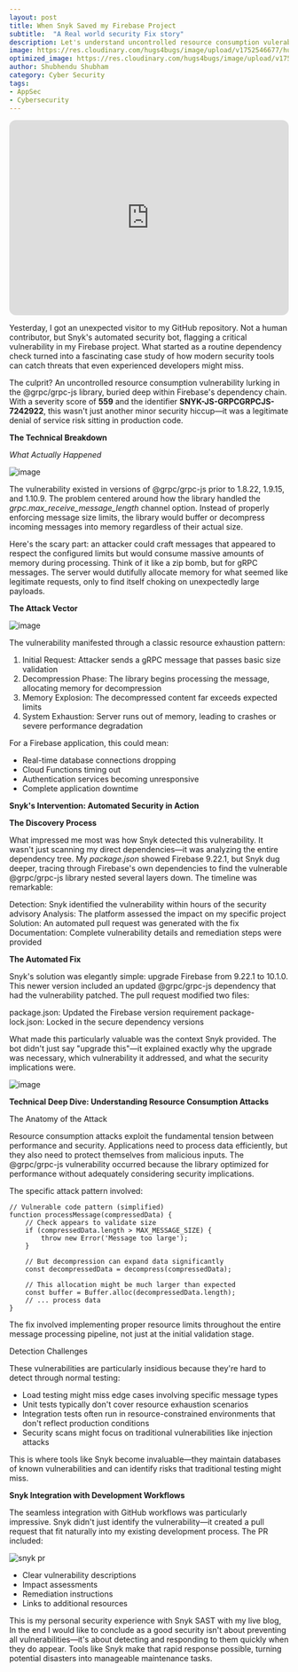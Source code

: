 ```yaml
---
layout: post
title: When Snyk Saved my Firebase Project 
subtitle:  "A Real world security Fix story"
description: Let's understand uncontrolled resource consumption vulerability 
image: https://res.cloudinary.com/hugs4bugs/image/upload/v1752546677/hugs4bugs/snyk/thumnbail_dsnrli.png
optimized_image: https://res.cloudinary.com/hugs4bugs/image/upload/v1752546677/hugs4bugs/snyk/thumnbail_dsnrli.png
author: Shubhendu Shubham
category: Cyber Security
tags:
- AppSec
- Cybersecurity
---
```


<iframe data-testid="embed-iframe" style="border-radius:12px" src="https://open.spotify.com/embed/episode/5MSloKT0dP8PR4O7CW7qTW?utm_source=generator" width="100%" height="352" frameBorder="0" allowfullscreen="" allow="autoplay; clipboard-write; encrypted-media; fullscreen; picture-in-picture" loading="lazy"></iframe>

Yesterday, I got an unexpected visitor to my GitHub repository. Not a human contributor, but Snyk's automated security bot, flagging a critical vulnerability in my Firebase project. What started as a routine dependency check turned into a fascinating case study of how modern security tools can catch threats that even experienced developers might miss.

The culprit? An uncontrolled resource consumption vulnerability lurking in the @grpc/grpc-js library, buried deep within Firebase's dependency chain. With a severity score of **559** and the identifier **SNYK-JS-GRPCGRPCJS-7242922**, this wasn't just another minor security hiccup—it was a legitimate denial of service risk sitting in production code.

**The Technical Breakdown**

*What Actually Happened*

![image](https://res.cloudinary.com/hugs4bugs/image/upload/v1752546282/hugs4bugs/snyk/Screenshot_15-7-2025_75158_github.com_tbysmn.jpg)

The vulnerability existed in versions of @grpc/grpc-js prior to 1.8.22, 1.9.15, and 1.10.9. The problem centered around how the library handled the *grpc.max_receive_message_length* channel option. Instead of properly enforcing message size limits, the library would buffer or decompress incoming messages into memory regardless of their actual size.

Here's the scary part: an attacker could craft messages that appeared to respect the configured limits but would consume massive amounts of memory during processing. Think of it like a zip bomb, but for gRPC messages. The server would dutifully allocate memory for what seemed like legitimate requests, only to find itself choking on unexpectedly large payloads.

**The Attack Vector**

![image](https://res.cloudinary.com/hugs4bugs/image/upload/v1752547034/hugs4bugs/snyk/attackvecctor_lcyzkc.jpg)

The vulnerability manifested through a classic resource exhaustion pattern:

1. Initial Request: Attacker sends a gRPC message that passes basic size validation
2. Decompression Phase: The library begins processing the message, allocating memory for decompression
3. Memory Explosion: The decompressed content far exceeds expected limits
4. System Exhaustion: Server runs out of memory, leading to crashes or severe performance degradation

For a Firebase application, this could mean:

- Real-time database connections dropping
- Cloud Functions timing out
- Authentication services becoming unresponsive
- Complete application downtime

**Snyk's Intervention: Automated Security in Action**

**The Discovery Process**

What impressed me most was how Snyk detected this vulnerability. It wasn't just scanning my direct dependencies—it was analyzing the entire dependency tree. My *package.json* showed Firebase 9.22.1, but Snyk dug deeper, tracing through Firebase's own dependencies to find the vulnerable @grpc/grpc-js library nested several layers down.
The timeline was remarkable:

Detection: Snyk identified the vulnerability within hours of the security advisory
Analysis: The platform assessed the impact on my specific project
Solution: An automated pull request was generated with the fix
Documentation: Complete vulnerability details and remediation steps were provided

**The Automated Fix**

Snyk's solution was elegantly simple: upgrade Firebase from 9.22.1 to 10.1.0. This newer version included an updated @grpc/grpc-js dependency that had the vulnerability patched. The pull request modified two files:

package.json: Updated the Firebase version requirement
package-lock.json: Locked in the secure dependency versions

What made this particularly valuable was the context Snyk provided. The bot didn't just say "upgrade this"—it explained exactly why the upgrade was necessary, which vulnerability it addressed, and what the security implications were.

![image](https://res.cloudinary.com/hugs4bugs/image/upload/v1752547744/hugs4bugs/snyk/fix_fyf77g.jpg)

**Technical Deep Dive: Understanding Resource Consumption Attacks**

The Anatomy of the Attack

Resource consumption attacks exploit the fundamental tension between performance and security. Applications need to process data efficiently, but they also need to protect themselves from malicious inputs. The @grpc/grpc-js vulnerability occurred because the library optimized for performance without adequately considering security implications.

The specific attack pattern involved:

```
// Vulnerable code pattern (simplified)
function processMessage(compressedData) {
    // Check appears to validate size
    if (compressedData.length > MAX_MESSAGE_SIZE) {
        throw new Error('Message too large');
    }
    
    // But decompression can expand data significantly
    const decompressedData = decompress(compressedData);
    
    // This allocation might be much larger than expected
    const buffer = Buffer.alloc(decompressedData.length);
    // ... process data
}
```
The fix involved implementing proper resource limits throughout the entire message processing pipeline, not just at the initial validation stage.

Detection Challenges

These vulnerabilities are particularly insidious because they're hard to detect through normal testing:

- Load testing might miss edge cases involving specific message types
- Unit tests typically don't cover resource exhaustion scenarios
- Integration tests often run in resource-constrained environments that don't reflect production conditions
- Security scans might focus on traditional vulnerabilities like injection attacks

This is where tools like Snyk become invaluable—they maintain databases of known vulnerabilities and can identify risks that traditional testing might miss.

**Snyk Integration with Development Workflows**

The seamless integration with GitHub workflows was particularly impressive. Snyk didn't just identify the vulnerability—it created a pull request that fit naturally into my existing development process. The PR included:

![snyk pr](https://res.cloudinary.com/hugs4bugs/image/upload/v1752548107/hugs4bugs/snyk/PR_udxuwy.jpg)

- Clear vulnerability descriptions
- Impact assessments
- Remediation instructions
- Links to additional resources

This is my personal security experience with Snyk SAST with my live blog, In the end I would like to conclude as a  good security isn't about preventing all vulnerabilities—it's about detecting and responding to them quickly when they do appear. Tools like Snyk make that rapid response possible, turning potential disasters into manageable maintenance tasks.